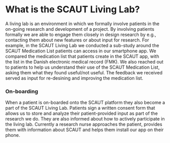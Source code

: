 # What is the SCAUT Living Lab?

A living lab is an environment in which we formally involve patients in the on-going research and development of a project.
By involving patients formally we are able to engage them closely in design research by e.g., contacting them about new features or 
about input for research. For example, in the SCAUT Living Lab we conducted a sub-study around the SCAUT Medication List patients can
access in our smartphone app. We compared the medication list that patients create in the SCAUT app, with the list in the Danish
electronic medical record (FMK). We also reached out to patients to help us understand their use of the SCAUT Medication List, asking 
them what they found useful/not useful. The feedback we received served as input for re-desining and improving the medication list.

### On-boarding 
When a patient is on-boarded onto the SCAUT platform they also become a part of the SCAUT Living Lab. Patients sign a written consent 
form that allows us to store and analyze their patient-provided input as part of the research we do. They are also informed about how 
to actively participate in the living lab. Currently a research nurse approaches the patient, provides them with information about 
SCAUT and helps them install our app on their phone.
